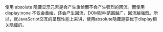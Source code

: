 使用 absolute 隐藏显示元素是会产生重绘而不会产生强烈的回流。而使用 display:none 不仅会重绘，还会产生回流，DOM影响范围越广，回流越强烈。所以，就JavaScript交互的呈现性能上来讲，使用absolute隐藏是要优于display相关隐藏的。